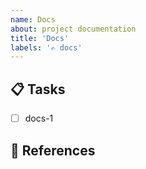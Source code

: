 ```yaml
---
name: Docs
about: project documentation
title: 'Docs'
labels: '✍️ docs'
---
```


## 📋 Tasks

- [ ] docs-1

## 📖 References
